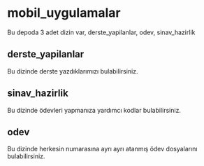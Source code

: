 # mobil_uygulamalar

Bu depoda 3 adet dizin var, derste_yapilanlar, odev, sinav_hazirlik

## derste_yapilanlar
Bu dizinde derste yazdıklarımızı bulabilirsiniz.

## sinav_hazirlik
Bu dizinde ödevleri yapmanıza yardımcı kodlar bulabilirsiniz.

## odev
Bu dizinde herkesin numarasına ayrı ayrı atanmış ödev dosyalarını bulabilirsiniz.
